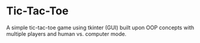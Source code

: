 # Tic-Tac-Toe
A simple tic-tac-toe game using tkinter (GUI) built upon OOP concepts with multiple players and human vs. computer mode.
